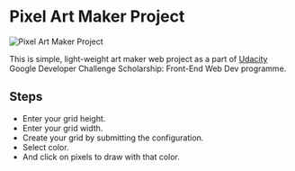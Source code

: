 # Pixel Art Maker Project

![Pixel Art Maker Project](https://user-images.githubusercontent.com/13851773/40280986-ebbba576-5c78-11e8-8cc7-f7e5823ce9fc.png)

This is simple, light-weight art maker web project as a part of [Udacity](https://classroom.udacity.com/) Google Developer Challenge Scholarship: Front-End Web Dev programme.

## Steps

* Enter your grid height.
* Enter your grid width.
* Create your grid by submitting the configuration.
* Select color.
* And click on pixels to draw with that color.

